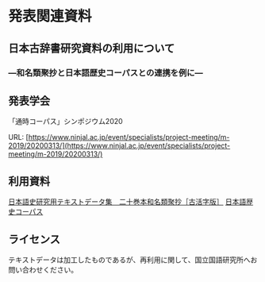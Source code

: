# 発表関連資料
## 日本古辞書研究資料の利用について
### ―和名類聚抄と日本語歴史コーパスとの連携を例に―
## 発表学会
「通時コーパス」シンポジウム2020

URL: [https://www.ninjal.ac.jp/event/specialists/project-meeting/m-2019/20200313/](https://www.ninjal.ac.jp/event/specialists/project-meeting/m-2019/20200313/)

## 利用資料
[日本語史研究用テキストデータ集　二十巻本和名類聚抄［古活字版］](https://textdb01.ninjal.ac.jp/dataset/kwrs/)
[日本語歴史コーパス](https://pj.ninjal.ac.jp/corpus_center/chj/)

## ライセンス
テキストデータは加工したものであるが、再利用に関して、国立国語研究所へお問い合わせください。